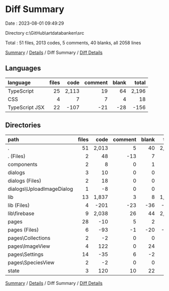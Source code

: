 # Diff Summary

Date : 2023-08-01 09:49:29

Directory c:\\GitHub\\artdatabanken\\src

Total : 51 files,  2013 codes, 5 comments, 40 blanks, all 2058 lines

[Summary](results.md) / [Details](details.md) / Diff Summary / [Diff Details](diff-details.md)

## Languages
| language | files | code | comment | blank | total |
| :--- | ---: | ---: | ---: | ---: | ---: |
| TypeScript | 25 | 2,113 | 19 | 64 | 2,196 |
| CSS | 4 | 7 | 7 | 4 | 18 |
| TypeScript JSX | 22 | -107 | -21 | -28 | -156 |

## Directories
| path | files | code | comment | blank | total |
| :--- | ---: | ---: | ---: | ---: | ---: |
| . | 51 | 2,013 | 5 | 40 | 2,058 |
| . (Files) | 2 | 48 | -13 | 7 | 42 |
| components | 2 | 8 | 0 | 1 | 9 |
| dialogs | 3 | 10 | 0 | 0 | 10 |
| dialogs (Files) | 2 | 18 | 0 | 0 | 18 |
| dialogs\\UploadImageDialog | 1 | -8 | 0 | 0 | -8 |
| lib | 13 | 1,837 | 3 | 8 | 1,848 |
| lib (Files) | 4 | -201 | -23 | -36 | -260 |
| lib\\firebase | 9 | 2,038 | 26 | 44 | 2,108 |
| pages | 28 | -10 | 5 | 2 | -3 |
| pages (Files) | 6 | -93 | -1 | -20 | -114 |
| pages\\Collections | 2 | -2 | 0 | 0 | -2 |
| pages\\ImageView | 4 | 122 | 0 | 24 | 146 |
| pages\\Settings | 14 | -35 | 6 | -2 | -31 |
| pages\\SpeciesView | 2 | -2 | 0 | 0 | -2 |
| state | 3 | 120 | 10 | 22 | 152 |

[Summary](results.md) / [Details](details.md) / Diff Summary / [Diff Details](diff-details.md)